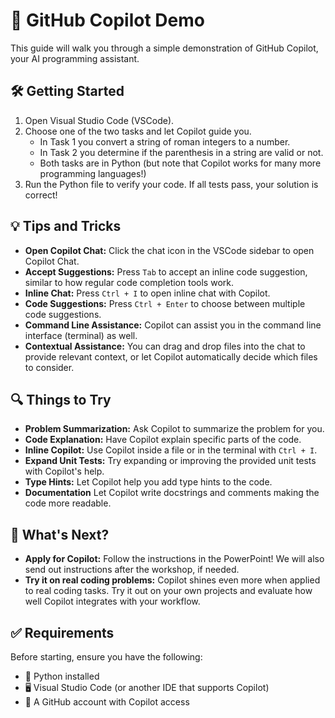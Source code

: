 # 🤖 GitHub Copilot Demo

This guide will walk you through a simple demonstration of GitHub Copilot, your AI programming assistant.

## 🛠 Getting Started

1. Open Visual Studio Code (VSCode).
2. Choose one of the two tasks and let Copilot guide you.
    - In Task 1 you convert a string of roman integers to a number.
    - In Task 2 you determine if the parenthesis in a string are valid or not.
    - Both tasks are in Python (but note that Copilot works for many more programming languages!)
3. Run the Python file to verify your code. If all tests pass, your solution is correct!

## 💡 Tips and Tricks

- **Open Copilot Chat:** Click the chat icon in the VSCode sidebar to open Copilot Chat.
- **Accept Suggestions:** Press `Tab` to accept an inline code suggestion, similar to how regular code completion tools work.
- **Inline Chat:** Press `Ctrl + I` to open inline chat with Copilot.
- **Code Suggestions:** Press `Ctrl + Enter` to choose between multiple code suggestions.
- **Command Line Assistance:** Copilot can assist you in the command line interface (terminal) as well.
- **Contextual Assistance:** You can drag and drop files into the chat to provide relevant context, or let Copilot automatically decide which files to consider.

## 🔍 Things to Try

- **Problem Summarization:** Ask Copilot to summarize the problem for you.
- **Code Explanation:** Have Copilot explain specific parts of the code.
- **Inline Copilot:** Use Copilot inside a file or in the terminal with `Ctrl + I`.
- **Expand Unit Tests:** Try expanding or improving the provided unit tests with Copilot's help.
- **Type Hints:** Let Copilot help you add type hints to the code.
- **Documentation** Let Copilot write docstrings and comments making the code more readable.

## 🚀 What's Next? 
- **Apply for Copilot:** Follow the instructions in the PowerPoint! We will also send out instructions after the workshop, if needed.
- **Try it on real coding problems:** Copilot shines even more when applied to real coding tasks. Try it out on your own projects and evaluate how well Copilot integrates with your workflow.

## ✅ Requirements

Before starting, ensure you have the following:

- 🐍 Python installed
- 🖥 Visual Studio Code (or another IDE that supports Copilot)
- 👤 A GitHub account with Copilot access


